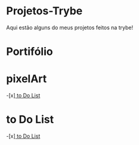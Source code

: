 # Projetos-Trybe

Aqui estão alguns do meus projetos feitos na trybe!


# Portifólio

# pixelArt
-[x][ to Do List ](https://gabriel-sys-hub.github.io/Projetos-Trybe/pixelArt/index.html)

# to Do List
-[x][ to Do List ](https://gabriel-sys-hub.github.io/Projetos-Trybe/todolistTry/index.html)
